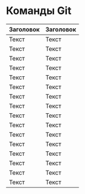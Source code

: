 # **Команды Git**

| Заголовок | Заголовок |
| --- | ----------- |
| Текст | Текст |
| Текст     | Текст |
| Текст | Текст |
| Текст     | Текст |
| Текст | Текст |
| Текст     | Текст |
| Текст | Текст |
| Текст     | Текст |
| Текст | Текст |
| Текст     | Текст |
| Текст | Текст |
| Текст     | Текст |
| Текст | Текст |
| Текст     | Текст |
| Текст | Текст |
| Текст     | Текст |






